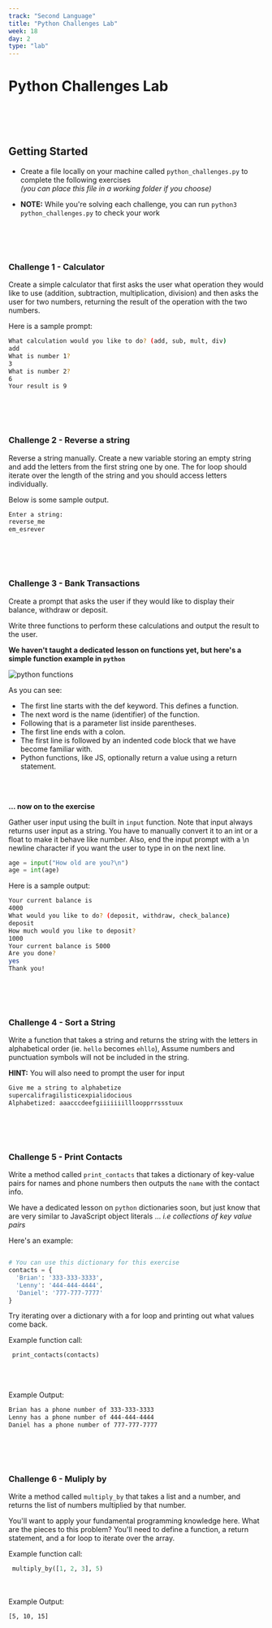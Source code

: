 ```yaml
---
track: "Second Language"
title: "Python Challenges Lab"
week: 18
day: 2
type: "lab"
---
```


# Python Challenges Lab

<br>
<br>
<br>

## Getting Started

- Create a file locally on your machine called `python_challenges.py` to complete the following exercises <br>_(you can place this file in a working folder if you choose)_

- **NOTE:** While you're solving each challenge, you can run `python3 python_challenges.py` to check your work

<br>
<br>
<br>

### Challenge 1 - Calculator

Create a simple calculator that first asks the user what operation they would like
to use (addition, subtraction, multiplication, division) and then asks the user
for two numbers, returning the result of the operation with the two numbers.

Here is a sample prompt:

```bash
What calculation would you like to do? (add, sub, mult, div)
add
What is number 1?
3
What is number 2?
6
Your result is 9
```

<br>
<br>
<br>

### Challenge 2 - Reverse a string

Reverse a string manually. Create a new variable storing an empty string and add the letters from
the first string one by one. The for loop should iterate over the length
of the string and you should access letters individually.

Below is some sample output.

```bash
Enter a string:
reverse_me
em_esrever
```

<br>
<br>
<br>

### Challenge 3 - Bank Transactions

Create a prompt that asks the user if they would like to display their balance,
withdraw or deposit.

Write three functions to perform these calculations and
output the result to the user.

**We haven't taught a dedicated lesson on functions yet, but here's a simple function example in `python`**

![python functions](https://i.imgur.com/pixhxbF.png)

As you can see:

- The first line starts with the def keyword. This defines a function.
- The next word is the name (identifier) of the function.
- Following that is a parameter list inside parentheses.
- The first line ends with a colon.
- The first line is followed by an indented code block that we have become familiar with.
- Python functions, like JS, optionally return a value using a return statement.

<br>
<br>

**... now on to the exercise**

Gather user input using the built in `input` function. Note that input always returns
user input as a string. You have to manually convert it to an int or a float
to make it behave like number. Also, end the input prompt with a \n newline
character if you want the user to type in on the next line.

```python
age = input("How old are you?\n")
age = int(age)
```

Here is a sample output:

```bash
Your current balance is
4000
What would you like to do? (deposit, withdraw, check_balance)
deposit
How much would you like to deposit?
1000
Your current balance is 5000
Are you done?
yes
Thank you!
```

<br>
<br>
<br>

### Challenge 4 - Sort a String

Write a function that takes a string and returns the string with the letters in
alphabetical order (ie. `hello` becomes `ehllo`), Assume numbers and punctuation
symbols will not be included in the string.

**HINT:** You will also need to prompt the user for input

```bash
Give me a string to alphabetize
supercalifragilisticexpialidocious
Alphabetized: aaacccdeefgiiiiiiillloopprrssstuux
```

<br>
<br>
<br>

### Challenge 5 - Print Contacts

Write a method called `print_contacts` that takes a dictionary of key-value pairs for names and phone numbers then outputs the `name` with the contact info.

We have a dedicated lesson on `python` dictionaries soon, but just know that are very similar to JavaScript object literals ... _i.e collections of key value pairs_

Here's an example:

```python

# You can use this dictionary for this exercise
contacts = {
  'Brian': '333-333-3333',
  'Lenny': '444-444-4444',
  'Daniel': '777-777-7777'
}

```

Try iterating over a dictionary with a for loop and printing out what values come back.

Example function call:

```python
 print_contacts(contacts)
```

<br>
<br>

Example Output:

```bash
Brian has a phone number of 333-333-3333
Lenny has a phone number of 444-444-4444
Daniel has a phone number of 777-777-7777
```

<br>
<br>
<br>

### Challenge 6 - Muliply by

Write a method called `multiply_by` that takes a list and a number, and returns the list of numbers multiplied by that number.

You'll want to apply your fundamental programming knowledge here. What are the pieces to this problem? You'll need to define a function, a return statement, and a for loop to iterate over the array.

Example function call:

```python
 multiply_by([1, 2, 3], 5)

```

<br>
<br>
Example Output:

```bash
[5, 10, 15]
```
